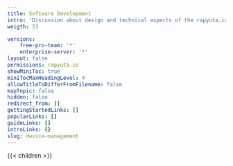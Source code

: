 ```yaml
---
title: Software Development
intro: 'Discussion about design and technical aspects of the rapyuta.io platform. Detailed information about features, use-cases and best practices'
weigth: 53

versions:
    free-pro-team: '*'
    enterprise-server: '*'
layout: false
permissions: rapyuta.io
showMiniToc: true
miniTocMaxHeadingLevel: 4
allowTitleToDifferFromFilename: false
mapTopic: false
hidden: false
redirect_from: []
gettingStartedLinks: []
popularLinks: []
guideLinks: []
introLinks: {}
slug: device-management
---
```


{{< children >}}